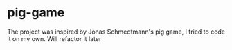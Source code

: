 # pig-game
The project was inspired by Jonas Schmedtmann's pig game, I tried to code it on my own. Will refactor it later
